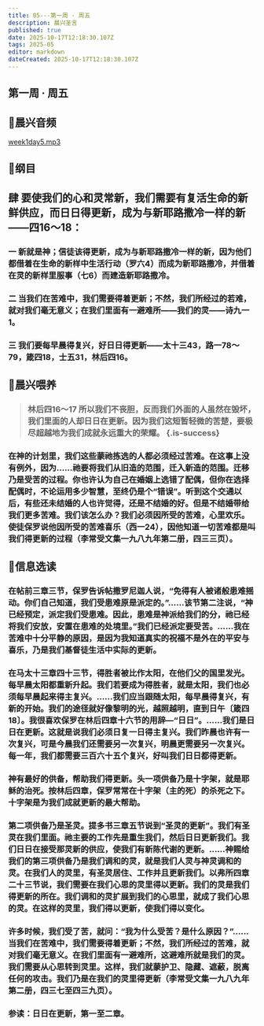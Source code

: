 ```yaml
---
title: 05---第一周 · 周五
description: 晨兴圣言
published: true
date: 2025-10-17T12:18:30.107Z
tags: 2025-05
editor: markdown
dateCreated: 2025-10-17T12:18:30.107Z
---
```


## 第一周 · 周五
## 🎵晨兴音频

[week1day5.mp3](attachment:d6c78ecb-6cd9-4ae8-b888-3b1a19f4894f:week1day5.mp3)

## 📖纲目

## 肆    要使我们的心和灵常新，我们需要有复活生命的新鲜供应，而日日得更新，成为与新耶路撒冷一样的新——四16～18：

### 一    新就是神；信徒该得更新，成为与新耶路撒冷一样的新，因为他们都借着在生命的新样中生活行动（罗六4）而成为新耶路撒冷，并借着在灵的新样里服事（七6）而建造新耶路撒冷。

### 二    当我们在苦难中，我们需要得着更新；不然，我们所经过的若难，就对我们毫无意义；在我们里面有一避难所——我们的灵——诗九一1。

### 三    我们要每早晨得复兴，好日日得更新——太十三43，路一78～79，箴四18，士五31，林后四16。

## 📖晨兴喂养

>### 林后四16～17    所以我们不丧胆，反而我们外面的人虽然在毁坏，我们里面的人却日日在更新。因为我们这短暂轻微的苦楚，要极尽超越地为我们成就永远重大的荣耀。 {.is-success}

### 在神的计划里，我们这些蒙祂拣选的人都必须经过苦难。在这事上没有例外，因为……祂要将我们从旧造的范围，迁入新造的范围。迁移乃是受苦的过程。你也许认为自己在婚姻上选错了配偶，但你在选择配偶时，不论运用多少智慧，至终仍是个“错误”。听到这个交通以后，有些还未结婚的人也许觉得，还是不结婚的好。但是不结婚带给我们更多苦难。我们该怎么办？我们必须因所受的苦难，心里欢乐。使徒保罗说他因所受的苦难喜乐（西一24），因他知道一切苦难都是叫我们得更新的过程（李常受文集一九八九年第二册，四三三页）。

## 📖信息选读

### 在帖前三章三节，保罗告诉帖撒罗尼迦人说，“免得有人被诸般患难摇动。你们自己知道，我们受患难原是派定的。”……该节第二注说，“神已经预定，派定我们受患难。因此，患难是神派给我们的分，祂已经将我们安放，安置在患难的处境里。”我们已经派定要受苦。……我在苦难中十分平静的原因，是因为我知道真实的祝福不是外在的平安与喜乐，乃是我们基督徒生活中实际的更新。

### 在马太十三章四十三节，得胜者被比作太阳，在他们父的国里发光。每早晨太阳都重新升起。我们若要成为得胜者，就是太阳，我们也必须每早晨起来得主复兴。……我们应当跟随太阳，每早晨得复兴，有新的开始。我们的途径就好像黎明的光，越照越明，直到日午〔箴四18〕。我很喜欢保罗在林后四章十六节的用辞—“日日”。……我们是日日在更新。这就是说我们必须日复一日得主复兴。我们昨晨也许有一次复兴，可是今晨我们还需要另一次复兴，明晨更需要另一次复兴。每一年，我们都需要三百六十五个复兴，好叫我们日日都得更新。

### 神有最好的供备，帮助我们得更新。头一项供备乃是十字架，就是耶稣的治死。按林后四章，保罗常常在十字架（主的死）的杀死之下。十字架是为我们成就更新的最大帮助。

### 第二项供备乃是圣灵。提多书三章五节说到“圣灵的更新”。我们有圣灵在我们里面。祂主要的工作先是重生我们，然后日日更新我们。我们日日在接受那灵新的供应，使我们有新陈代谢的更新。……神赐给我们的第三项供备乃是我们调和的灵，就是我们人灵与神灵调和的灵。在我们人的灵里，有圣灵居住、工作并且更新我们。以弗所四章二十三节说，我们需要在我们心思的灵里得以更新。我们的灵是我们得更新的所在。我们调和的灵扩展到我们的心思里，就成了我们心思的灵。在这样的灵里，我们得以更新，使我们得以变化。

### 许多时候，我们受了苦，就问：“我为什么受苦？是什么原因？”……当我们在苦难中，我们需要得着更新；不然，我们所经过的苦难，就对我们毫无意义。在我们里面有一避难所，这避难所就是我们的灵。我们需要从心思转到灵里。这样，我们就蒙护卫、隐藏、遮蔽，脱离任何的攻击。我们乃是在我们的灵里得更新（李常受文集一九八九年第二册，四三七至四三九页）。

### 参读：日日在更新，第一至二章。
<!-- Google tag (gtag.js) -->
<script async src="https://www.googletagmanager.com/gtag/js?id=G-1P8709Z16T"></script>
<script>
  window.dataLayer = window.dataLayer || [];
  function gtag(){dataLayer.push(arguments);}
  gtag('js', new Date());

  gtag('config', 'G-1P8709Z16T');
</script>
